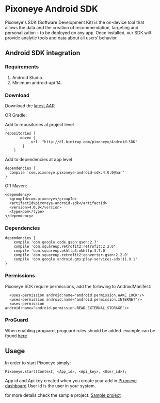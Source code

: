 # Pixoneye Android SDK
Pixoneye's SDK (Software Development Kit) is the on-device tool that allows the data and the creation of recommendation, targeting and personalization - to be deployed on any app. Once installed, our SDK will provide analytic tools and data about all users’ behavior.

## Android SDK integration 
###  Requirements
  1. Android Studio.
  2. Minimum android-api 14.
 
### Download
Download the [latest AAR](https://bintray.com/pixoneye/Android-SDK/download_file?file_path=com%2Fpixoneye%2Fpixoneye-android-sdk%2F4.0.0%2Fpixoneye-android-sdk-4.0.0.aar) 

OR Gradle:

Add to repositories at project level
```
repositories {
       maven {
            url  "http://dl.bintray.com/pixoneye/Android-SDK"
        }
    }
```
Add to dependencies at app level
```
dependencies {
  compile 'com.pixoneye:pixoneye-android-sdk:4.0.0@aar'
}
```

OR Maven:
```
<dependency>
  <groupId>com.pixoneye</groupId>
  <artifactId>pixoneye-android-sdk</artifactId>
  <version>4.0.0</version>
  <type>pom</type>
</dependency>
```
 
### Dependencies

```
dependencies {
    compile 'com.google.code.gson:gson:2.7'
    compile 'com.squareup.retrofit2:retrofit:2.2.0'
    compile 'com.squareup.okhttp3:okhttp:3.7.0'
    compile 'com.squareup.retrofit2:converter-gson:2.2.0'
    compile 'com.google.android.gms:play-services-ads:11.0.1'
}
```

### Permissions
Pixoneye SDK require permissions, add the following to AndroidManifest:
```
  <uses-permission android:name="android.permission.WAKE_LOCK"/>
  <uses-permission android:name="android.permission.INTERNET"/>
  <uses-permission android:name="android.permission.READ_EXTERNAL_STORAGE"/>
```
### ProGuard
When enabling proguard, proguard rules should be added. example can be found [here](https://github.com/pixoneye/android-sdk/blob/master/PixoneyeIntegrationSample/app/pixoneye-sdk-proguard-rules.pro)

## Usage
In order to start Pixoneye simply:
```
Pixoneye.start(Context, <App_id>, <Api_key>, <User_id>);
```
App id and Api key created when you create your add in [Pixoneye dashboard](https://dashboard.pixoneye.com/#/)
User id is the user in your system.

for more details check the sample project. [Sample project](https://github.com/pixoneye/android-sdk/tree/master/PixoneyeIntegrationSample)
